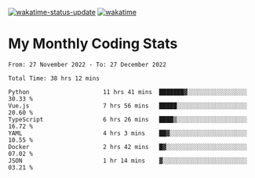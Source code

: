 [![wakatime-status-update](https://github.com/noopurphalak/noopurphalak/workflows/wakatime-status-update/badge.svg)](https://github.com/noopurphalak/noopurphalak/actions/workflows/main.yml)
[![wakatime](https://wakatime.com/badge/user/80ace140-ef40-4fdd-b8ed-f3be3d2e1aea.svg)](https://wakatime.com/@80ace140-ef40-4fdd-b8ed-f3be3d2e1aea)

# My Monthly Coding Stats

<!--START_SECTION:waka-->

```text
From: 27 November 2022 - To: 27 December 2022

Total Time: 38 hrs 12 mins

Python                     11 hrs 41 mins  ███████▓░░░░░░░░░░░░░░░░░   30.33 %
Vue.js                     7 hrs 56 mins   █████░░░░░░░░░░░░░░░░░░░░   20.60 %
TypeScript                 6 hrs 26 mins   ████▒░░░░░░░░░░░░░░░░░░░░   16.72 %
YAML                       4 hrs 3 mins    ██▓░░░░░░░░░░░░░░░░░░░░░░   10.55 %
Docker                     2 hrs 42 mins   █▓░░░░░░░░░░░░░░░░░░░░░░░   07.02 %
JSON                       1 hr 14 mins    ▓░░░░░░░░░░░░░░░░░░░░░░░░   03.21 %
```

<!--END_SECTION:waka-->
